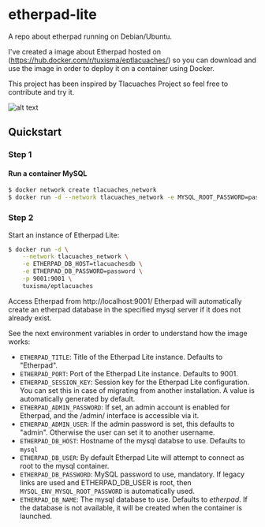 # etherpad-lite
A repo about etherpad running on Debian/Ubuntu. 

I've created a image about Etherpad hosted on (https://hub.docker.com/r/tuxisma/eptlacuaches/) so you can download and use the image in order to deploy it on a container using Docker.

This project has been inspired by Tlacuaches Project so feel free to contribute and try it.

![alt text](http://i.imgur.com/zYrGkg3.gif "Etherpad in action on PrimaryPad")



## Quickstart

### Step 1

#### Run a container MySQL

```sh
$ docker network create tlacuaches_network
$ docker run -d --network tlacuaches_network -e MYSQL_ROOT_PASSWORD=password --name tlacuachesdb mysql
```

### Step 2

Start an instance of Etherpad Lite:

```sh
$ docker run -d \
    --network tlacuaches_network \
    -e ETHERPAD_DB_HOST=tlacuachesdb \
    -e ETHERPAD_DB_PASSWORD=password \
    -p 9001:9001 \
    tuxisma/eptlacuaches
```


Access Etherpad from http://localhost:9001/
Etherpad will automatically create an etherpad database in the specified mysql server if it does not already exist. 

See the next environment variables in order to understand how the image works:
* `ETHERPAD_TITLE`: Title of the Etherpad Lite instance. Defaults to "Etherpad".
* `ETHERPAD_PORT`: Port of the Etherpad Lite instance. Defaults to 9001.
* `ETHERPAD_SESSION_KEY`: Session key for the Etherpad Lite configuration. You
can set this in case of migrating from another installation. A value is
automatically generated by default.
* `ETHERPAD_ADMIN_PASSWORD`: If set, an admin account is enabled for Etherpad,
and the /admin/ interface is accessible via it.
* `ETHERPAD_ADMIN_USER`: If the admin password is set, this defaults to "admin".
Otherwise the user can set it to another username.
* `ETHERPAD_DB_HOST`: Hostname of the mysql databse to use. Defaults to `mysql`
* `ETHERPAD_DB_USER`: By default Etherpad Lite will attempt to connect as root
to the mysql container.
* `ETHERPAD_DB_PASSWORD`: MySQL password to use, mandatory. If legacy links
are used and ETHERPAD_DB_USER is root, then `MYSQL_ENV_MYSQL_ROOT_PASSWORD` is
automatically used.
* `ETHERPAD_DB_NAME`: The mysql database to use. Defaults to *etherpad*. If the
database is not available, it will be created when the container is launched.
